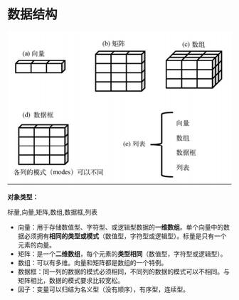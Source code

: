 # 数据结构

![](/assets/import.png)

**对象类型：**

标量,向量,矩阵,数组,数据框,列表

* 向量：用于存储数值型、字符型、或逻辑型数据的**一维数组**。单个向量中的数据必须拥有**相同的类型或模式**（数值型，字符型或逻辑型）。标量是只有一个元素的向量。
* 矩阵：是一个**二维数组**，每个元素的**类型相同**（数值型，字符型或逻辑型）。
* 数组：可以有多维。向量和矩阵都是数组的一个特例。
* 数据框：同一列的数据的模式必须相同，不同列的数据的模式可以不相同。与矩阵相比，数据的模式要求比较宽松。
* 因子：变量可以归结为名义型（没有顺序），有序型，连续型。



